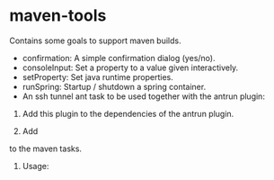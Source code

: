 maven-tools
===========
Contains some goals to support maven builds.

- confirmation: A simple confirmation dialog (yes/no).
- consoleInput: Set a property to a value given interactively.
- setProperty: Set java runtime properties.
- runSpring: Startup / shutdown a spring container.
- An ssh tunnel ant task to be used together with the antrun plugin:

1. Add this plugin to the dependencies of the antrun plugin.
1. Add

    <taskdef name="sshtunnel" classname="stni.maven.tools.SSHTunnel"
    classpathref="maven.plugin.classpath"/>

to the maven tasks.

1. Usage:

    <sshtunnel host="${tunnel.host}" username="..." password="..." lport="2222"
    rport="22" rhost="${target.host}">

